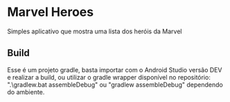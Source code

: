 # Marvel Heroes
Simples aplicativo que mostra uma lista dos heróis da Marvel

## Build
Esse é um projeto gradle, basta importar com o Android Studio versão DEV e realizar a build, ou utilizar o gradle wrapper disponível no repositório: ".\gradlew.bat assembleDebug" ou "gradlew assembleDebug" dependendo do ambiente.

